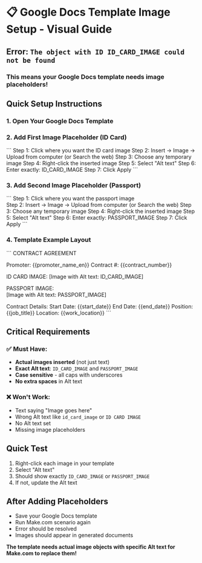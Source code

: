 # 📋 Google Docs Template Image Setup - Visual Guide

## Error: `The object with ID ID_CARD_IMAGE could not be found`

### This means your Google Docs template needs image placeholders!

## Quick Setup Instructions

### 1. Open Your Google Docs Template

### 2. Add First Image Placeholder (ID Card)
\`\`\`
Step 1: Click where you want the ID card image
Step 2: Insert → Image → Upload from computer (or Search the web)
Step 3: Choose any temporary image
Step 4: Right-click the inserted image
Step 5: Select "Alt text"
Step 6: Enter exactly: ID_CARD_IMAGE
Step 7: Click Apply
\`\`\`

### 3. Add Second Image Placeholder (Passport)
\`\`\`
Step 1: Click where you want the passport image  
Step 2: Insert → Image → Upload from computer (or Search the web)
Step 3: Choose any temporary image
Step 4: Right-click the inserted image
Step 5: Select "Alt text"
Step 6: Enter exactly: PASSPORT_IMAGE
Step 7: Click Apply
\`\`\`

### 4. Template Example Layout
\`\`\`
CONTRACT AGREEMENT

Promoter: {{promoter_name_en}}
Contract #: {{contract_number}}

ID CARD IMAGE:
[Image with Alt text: ID_CARD_IMAGE]

PASSPORT IMAGE:  
[Image with Alt text: PASSPORT_IMAGE]

Contract Details:
Start Date: {{start_date}}
End Date: {{end_date}}
Position: {{job_title}}
Location: {{work_location}}
\`\`\`

## Critical Requirements

### ✅ Must Have:
- **Actual images inserted** (not just text)
- **Exact Alt text**: `ID_CARD_IMAGE` and `PASSPORT_IMAGE`
- **Case sensitive** - all caps with underscores
- **No extra spaces** in Alt text

### ❌ Won't Work:
- Text saying "Image goes here"
- Wrong Alt text like `id_card_image` or `ID CARD IMAGE`
- No Alt text set
- Missing image placeholders

## Quick Test
1. Right-click each image in your template
2. Select "Alt text"  
3. Should show exactly `ID_CARD_IMAGE` or `PASSPORT_IMAGE`
4. If not, update the Alt text

## After Adding Placeholders
- Save your Google Docs template
- Run Make.com scenario again
- Error should be resolved
- Images should appear in generated documents

**The template needs actual image objects with specific Alt text for Make.com to replace them!**
